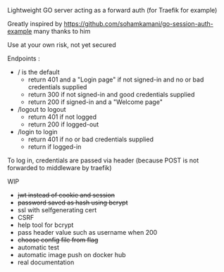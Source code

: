 Lightweight GO server acting as a forward auth (for Traefik for example)

Greatly inspired by https://github.com/sohamkamani/go-session-auth-example many thanks to him

Use at your own risk, not yet secured

Endpoints :
- / is the default 
  - return 401 and a "Login page" if not signed-in and no or bad credentials supplied
  - return 300 if not signed-in and good credentials supplied
  - return 200 if signed-in and a "Welcome page"
- /logout to logout
  - return 401 if not logged
  - return 200 if logged-out
- /login to login
  - return 401 if no or bad credentials supplied
  - return if logged-in

To log in, credentials are passed via header (because POST is not forwarded to middleware by traefik)

WIP
- ~~jwt instead of cookie and session~~
- ~~password saved as hash using bcrypt~~
- ssl with selfgenerating cert
- CSRF
- help tool for bcrypt
- pass header value such as username when 200
- ~~choose config file from flag~~
- automatic test
- automatic image push on docker hub
- real documentation
